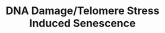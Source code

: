 ---
annotations:
- type: Pathway Ontology
  value: DNA damage response pathway
authors:
- ReactomeTeam
- Mkutmon
description: Reactive oxygen species (ROS), whose concentration increases in senescent
  cells due to oncogenic RAS-induced mitochondrial dysfunction (Moiseeva et al. 2009)
  or due to environmental stress, cause DNA damage in the form of double strand breaks
  (DSBs) (Yu and Anderson 1997). In addition, persistent cell division fueled by oncogenic
  signaling leads to replicative exhaustion, manifested in critically short telomeres
  (Harley et al. 1990, Hastie et al. 1990). Shortened telomeres are no longer able
  to bind the protective shelterin complex (Smogorzewska et al. 2000, de Lange 2005)
  and are recognized as damaged DNA. <p>The evolutionarily conserved MRN complex,
  consisting of MRE11A (MRE11), RAD50 and NBN (NBS1) subunits, binds DSBs (Lee and
  Paull 2005) and shortened telomeres that are no longer protected by shelterin (Wu
  et al. 2007). Once bound to the DNA, the MRN complex recruits and activates ATM
  kinase (Lee and Paull 2005, Wu et al. 2007), leading to phosphorylation of ATM targets,
  including TP53 (p53) (Banin et al. 1998, Canman et al. 1998, Khanna et al. 1998).
  TP53, phosphorylated on serine S15 by ATM, binds the CDKN1A (also known as p21,
  CIP1 or WAF1) promoter and induces CDKN1A transcription (El-Deiry et al. 1993, Karlseder
  et al. 1999). CDKN1A inhibits the activity of CDK2, leading to G1/S cell cycle arrest
  (Harper et al. 1993, El-Deiry et al. 1993).<p>SMURF2 is upregulated in response
  to telomere attrition in human fibroblasts and induces senecscent phenotype through
  RB1 and TP53, independently of its role in TGF-beta-1 signaling (Zhang and Cohen
  2004). The exact mechanism of SMURF2 involvement is senescence has not been elucidated.    View
  original pathway at [http://www.reactome.org/PathwayBrowser/#DIAGRAM=2559586 Reactome].
last-edited: 2021-01-25
organisms:
- Homo sapiens
redirect_from:
- /index.php/Pathway:WP3565
- /instance/WP3565
schema-jsonld:
- '@context': https://schema.org/
  '@id': https://wikipathways.github.io/pathways/WP3565.html
  '@type': Dataset
  creator:
    '@type': Organization
    name: WikiPathways
  description: Reactive oxygen species (ROS), whose concentration increases in senescent
    cells due to oncogenic RAS-induced mitochondrial dysfunction (Moiseeva et al.
    2009) or due to environmental stress, cause DNA damage in the form of double strand
    breaks (DSBs) (Yu and Anderson 1997). In addition, persistent cell division fueled
    by oncogenic signaling leads to replicative exhaustion, manifested in critically
    short telomeres (Harley et al. 1990, Hastie et al. 1990). Shortened telomeres
    are no longer able to bind the protective shelterin complex (Smogorzewska et al.
    2000, de Lange 2005) and are recognized as damaged DNA. <p>The evolutionarily
    conserved MRN complex, consisting of MRE11A (MRE11), RAD50 and NBN (NBS1) subunits,
    binds DSBs (Lee and Paull 2005) and shortened telomeres that are no longer protected
    by shelterin (Wu et al. 2007). Once bound to the DNA, the MRN complex recruits
    and activates ATM kinase (Lee and Paull 2005, Wu et al. 2007), leading to phosphorylation
    of ATM targets, including TP53 (p53) (Banin et al. 1998, Canman et al. 1998, Khanna
    et al. 1998). TP53, phosphorylated on serine S15 by ATM, binds the CDKN1A (also
    known as p21, CIP1 or WAF1) promoter and induces CDKN1A transcription (El-Deiry
    et al. 1993, Karlseder et al. 1999). CDKN1A inhibits the activity of CDK2, leading
    to G1/S cell cycle arrest (Harper et al. 1993, El-Deiry et al. 1993).<p>SMURF2
    is upregulated in response to telomere attrition in human fibroblasts and induces
    senecscent phenotype through RB1 and TP53, independently of its role in TGF-beta-1
    signaling (Zhang and Cohen 2004). The exact mechanism of SMURF2 involvement is
    senescence has not been elucidated.    View original pathway at [http://www.reactome.org/PathwayBrowser/#DIAGRAM=2559586
    Reactome].
  keywords:
  - 'POT1 '
  - signaling
  - Break Response
  - Senescence
  - CDKN1A,CDKN1B
  - 'CDK2 '
  - 'CCNA2 '
  - 'ASF1A '
  - 'ROS '
  - 'HMGA1 '
  - 'H2AFV '
  - 'beta-particle '
  - 'EP400 '
  - CCNA:CDK2
  - 'HIST3H3 '
  - CoA-SH
  - 'ACD '
  - DNA DSBs:MRN
  - 'NBN '
  - 'HIST1H2BC '
  - break ends
  - Shortened telomere
  - Induced Senescence
  - HIRA
  - HIRA:ASF1A:UBN1:CABIN1
  - Senescence-Associated Secretory Phenotype (SASP)
  - Processed Telomere
  - G1/S transition
  - 'Shortened telomere '
  - DSBs:MRN:p-S1981,Ac-K3016-ATM:KAT5
  - 'ATM '
  - SAHF
  - dimer:KAT5
  - Oxidative Stress
  - CDKN1A
  - 'HIST1H4 '
  - Intrinsic Pathway
  - 'HIST1H2BO '
  - 'HIST1H2BM '
  - 'CCNE2 '
  - 'HIST1H2AJ '
  - Shelterin complex
  - p-S15-TP53
  - 'TINF2 '
  - 'HIST2H2AA3 '
  - DSBs:MRN:Ac-K3016-ATM dimer:KAT5
  - complex
  - 'HIST1H2BH '
  - Extended And
  - Oncogenic MAPK
  - ASF1A
  - E:CDK2:CDKN1A,CDKN1B
  - DNA Binding and
  - 'UBN1 '
  - TP53 Tetramer
  - 'TERF2 '
  - dsDNA
  - 'ligated C-strand Okazaki fragment '
  - 'HIST1H2AC '
  - 'DNA double-strand break ends '
  - DNA DSBs:MRN:ATM
  - chromatin DNA
  - 'HIST1H2BA '
  - 'TP53 '
  - DNA Double Strand
  - 'HIST2H2BE '
  - 'alpha-particle '
  - for Apoptosis
  - 'HIST3H2BB '
  - Oncogene Induced
  - Cyclin
  - 'HMGA2 '
  - 'RAD50 '
  - 'gamma-ray '
  - 'MRE11A '
  - 'H2BFS '
  - 'G-strand Chromosome end with two additional single strand repeats and a subterminal
    loop - Telomeric '
  - End and Associated
  - Packaging Protein
  - 'HIST1H1E '
  - 'HIST1H2BK '
  - 'HIST1H2BB '
  - ATP
  - 'H2AFZ '
  - p-S15-TP53 Tetramer
  - A:Cdk2:p21/p27
  - 'CDKN1B '
  - 'p-S1981,Ac-K3016-ATM '
  - Higher Order
  - 'H2AFB1 '
  - 'CDKN1A gene '
  - Gene
  - Histone H1
  - 'HIST1H2BJ '
  - ADP
  - Histone H1 bound
  - ATM dimer:KAT5
  - 'HIRA '
  - 'H2AFX '
  - p-S1981,Ac-K3016-ATM
  - 'CABIN1 '
  - 'TERF1 '
  - 'X-ray '
  - Ac-CoA
  - POT1
  - DNA double-strand
  - HMGA2
  - 'CCNE1 '
  - 'proton '
  - 'TERF2IP '
  - MRN
  - CDKN1A gene
  - DNA
  - 'H2AFJ '
  - 'DNA '
  - EP400:p-S15-TP53
  - Shortened
  - 'HIST1H2AD '
  - 'p-S15-TP53 '
  - 'CDKN1A '
  - 'Ac-K3016-ATM '
  - 'HIST1H1D '
  - Structure
  - telomere:MRN:KAT5:p-S1981,Ac-K3016-ATM
  - CABIN1
  - telomere:MRN
  - UBN1
  - 'H1F0 '
  - 'HIST1H1A '
  - Mitotic G1 phase and
  - 'HIST1H2AB '
  - EP400
  - HMGA1
  - telomere:MRN:Ac-K3016-ATM dimer:KAT5
  - RB1
  - CCNE:CDK2
  - Checkpoints
  - Cell Cycle
  - LMNB1
  - 'KAT5 '
  - 'HIST1H2BN '
  - 'HIST1H1C '
  - 'HIST1H2BL '
  - Tetramer:CDKN1A
  - telomere:MRN:ATM
  - 'CCNA1 '
  - 'HIST2H2AC '
  - Complex Folded Into
  - 'HIST1H1B '
  - 'HIST1H2BD '
  - DSB inducing agents
  license: CC0
  name: DNA Damage/Telomere Stress Induced Senescence
seo: CreativeWork
title: DNA Damage/Telomere Stress Induced Senescence
wpid: WP3565
---